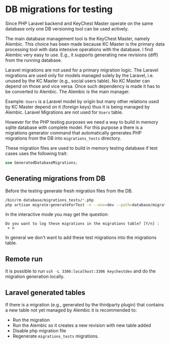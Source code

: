 # DB migrations for testing

Since PHP Laravel backend and KeyChest Master operate on the
same database only one DB versioning tool can be used actively.
 
The main database management tool is the KeyChest Master, namely Alembic.
This choice has been made because KC Master is the primary data processing tool
with data intensive operations with the database. I find Alembic very easy to use.
E.g., it supports generating new revisions (diff) from the running database.  
 
Laravel migrations are not used for a primary migration logic. The Laravel migrations 
are used only for models managed solely by the Laravel, i.e. unused by the KC Master
(e.g., social users table). No KC Master can depend on those and vice versa. Once
such dependency is made it has to be converted to Alembic.
The Alembic is the main manager. 

Example: `Users` is a Laravel model by origin but many other relations used by KC Master
depend on it (foreign keys) thus it is being managed by Alembic. Laravel Migrations are not 
used for `Users` table.

However for the PHP testing purposes we need a way to build in memory sqlite database with
complete model.  For this purpose a there is a migrations generator command that automatically 
generates PHP migrations from the DB into `migrations_tests` directory.   
 
These migration files are used to build in memory testing database if test cases uses the 
following trait:

```php
use GeneratedDatabaseMigrations;
```

## Generating migrations from DB

Before the testing generate fresh migration files from the DB.

```bash
/bin/rm database/migrations_tests/*.php
php artisan migrate:generateForTest -n --env=dev --path=database/migrations_tests/  
``` 

In the interactive mode you may get the question:

```
Do you want to log these migrations in the migrations table? [Y/n] :
 > n
```

In general we don't want to add these test migrations into the migrations table.

## Remote run

It is possible to run `ssh -L 3306:localhost:3306 keychestdev` and do the 
migration generation locally.


## Laravel generated tables

If there is a migration (e.g., generated by the thirdparty plugin) that contains a new table
not yet managed by Alembic it is recommended to:

- Run the migration
- Run the Alembic so it creates a new revision with new table added
- Disable php migration file
- Regenerate `migrations_tests` migrations.

   